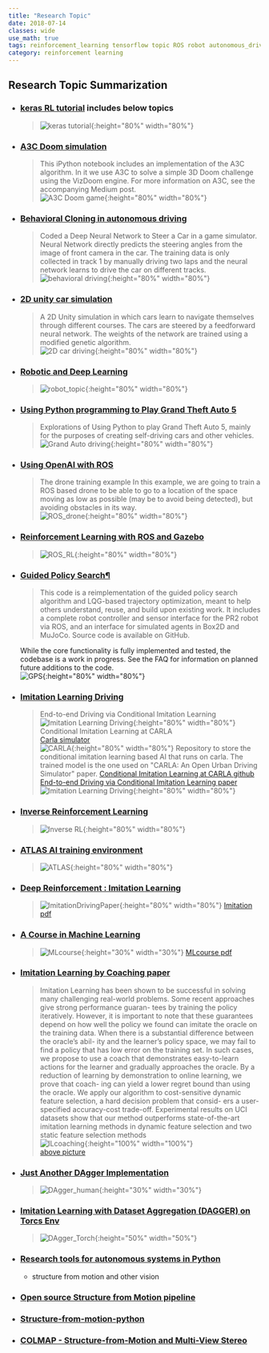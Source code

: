 ```yaml
---
title: "Research Topic"
date: 2018-07-14
classes: wide
use_math: true
tags: reinforcement_learning tensorflow topic ROS robot autonomous_driving
category: reinforcement learning
---
```


## Research Topic Summarization

- ### [keras RL tutorial](https://github.com/keras-rl/keras-rl) includes below topics
  > ![keras tutorial](../../pictures/topic/keras_RL_tutorial.png){:height="80%" width="80%"} 

- ### [A3C Doom simulation](https://github.com/awjuliani/DeepRL-Agents/blob/master/A3C-Doom.ipynb)
  > This iPython notebook includes an implementation of the A3C algorithm. In it we use A3C to solve a simple 3D Doom challenge using the VizDoom engine. For more information on A3C, see the accompanying Medium post.  
  ![A3C Doom game](../../pictures/topic/A3C_doom.png){:height="80%" width="80%"}

- ### [Behavioral Cloning in autonomous driving](https://github.com/JunshengFu/driving-behavioral-cloning)
  > Coded a Deep Neural Network to Steer a Car in a game simulator. Neural Network directly predicts the steering angles from the image of front camera in the car. The training data is only collected in track 1 by manually driving two laps and the neural network learns to drive the car on different tracks.  
  ![behavioral driving](../../pictures/topic/clone_driving.png){:height="80%" width="80%"}

- ### [2D unity car simulation](https://github.com/ArztSamuel/Applying_EANNs)
  > A 2D Unity simulation in which cars learn to navigate themselves through different courses. The cars are steered by a feedforward neural network. The weights of the network are trained using a modified genetic algorithm.  
  ![2D car driving](../../pictures/topic/2d_driving.png){:height="80%" width="80%"}

- ### [Robotic and Deep Learning](https://huangying-zhan.github.io/2016/08/24/robotic-and-deep-learning.html)
  > ![robot_topic](../../pictures/topic/robot_topic.png){:height="80%" width="80%"}

- ### [Using Python programming to Play Grand Theft Auto 5](https://github.com/sentdex/pygta5)
  > Explorations of Using Python to play Grand Theft Auto 5, mainly for the purposes of creating self-driving cars and other vehicles.  
  ![Grand Auto driving](../../pictures/topic/grand_driving.png){:height="80%" width="80%"}    

- ### [Using OpenAI with ROS](http://www.theconstructsim.com/using-openai-ros/)
  > The drone training example
  In this example, we are going to train a ROS based drone to be able to go to a location of the space moving as low as possible (may be to avoid being detected), but avoiding obstacles in its way.  
  ![ROS_drone](../../pictures/topic/ROS_drone.png){:height="80%" width="80%"}

- ### [Reinforcement Learning with ROS and Gazebo](https://github.com/vmayoral/basic_reinforcement_learning/blob/master/tutorial7/README.md)
  > ![ROS_RL](../../pictures/topic/ROS_RL.png){:height="80%" width="80%"}

- ### [Guided Policy Search¶](http://rll.berkeley.edu/gps/)
  > This code is a reimplementation of the guided policy search algorithm and LQG-based trajectory optimization, meant to help others understand, reuse, and build upon existing work. It includes a complete robot controller and sensor interface for the PR2 robot via ROS, and an interface for simulated agents in Box2D and MuJoCo. Source code is available on GitHub.

  While the core functionality is fully implemented and tested, the codebase is a work in progress. See the FAQ for information on planned future additions to the code.  
  ![GPS](../../pictures/topic/Guided_policy_search.png){:height="80%" width="80%"}

- ### [Imitation Learning Driving](https://www.clipzui.com/video/54g326e4b4q5r3e4b4j5q3.html)
  > End-to-end Driving via Conditional Imitation Learning  
  ![Imitation Learning Driving](../../pictures/topic/Imitation_driving.png){:height="80%" width="80%"}  
  Conditional Imitation Learning at CARLA  
  [Carla simulator](https://github.com/carla-simulator/carla)  
  ![CARLA](../../pictures/topic/carla_simulator.png){:height="80%" width="80%"}
  Repository to store the conditional imitation learning based AI that runs on carla. The trained model is the one used on "CARLA: An Open Urban Driving Simulator" paper.
  [Conditional Imitation Learning at CARLA github](https://github.com/carla-simulator/imitation-learning)  
  [End-to-end  Driving  via  Conditional  Imitation  Learning paper](vladlen.info/papers/conditional-imitation.pdf)
  ![Imitation Learning Driving](../../pictures/topic/Imitation_driving_paper.png){:height="80%" width="80%"}

- ### [Inverse Reinforcement Learning](https://jangirrishabh.github.io/2016/07/09/virtual-car-IRL/)
  > ![Inverse RL](../../pictures/topic/InverseRL.png){:height="80%" width="80%"}

- ### [ATLAS AI training environment](https://becominghuman.ai/building-intelligence-by-learning-to-act-4b2ca0351e25)
  > ![ATLAS](../../pictures/topic/ATLAS.png){:height="80%" width="80%"}

- ### [Deep Reinforcement : Imitation Learning](https://medium.com/@parthasen/deep-reinforcement-learning-imitation-learning-5173267b22fa)  
  > ![ImitationDrivingPaper](../../pictures/topic/ImitationDrivingPaper.png){:height="80%" width="80%"}
  [Imitation pdf](http://www.yisongyue.com/courses/cs159/lectures/imitation-learning-3.pdf)
- ### [A Course in Machine Learning](http://ciml.info/)
  > ![MLcourse](../../pictures/topic/MLcourse.png){:height="30%" width="30%"}
  [MLcourse pdf](http://ciml.info/dl/v0_99/ciml-v0_99-all.pdf)

- ### [Imitation Learning by Coaching paper](https://papers.nips.cc/paper/4545-imitation-learning-by-coaching.pdf)
  > Imitation Learning has been shown to be successful in solving many challenging
	real-world problems.  Some recent approaches give strong performance guaran-
	tees by training the policy iteratively.  However, it is important to note that these
	guarantees depend on how well the policy we found can imitate the oracle on the
	training data.   When there is a substantial difference between the oracle’s abil-
	ity and the learner’s policy space, we may fail to find a policy that has low error
	on the training set.  In such cases, we propose to use a coach that demonstrates
	easy-to-learn actions for the learner and gradually approaches the oracle.  By a
	reduction of learning by demonstration to online learning, we prove that coach-
	ing can yield a lower regret bound than using the oracle. We apply our algorithm
	to cost-sensitive dynamic feature selection, a hard decision problem that consid-
	ers a user-specified accuracy-cost trade-off. Experimental results on UCI datasets
	show that our method outperforms state-of-the-art imitation learning methods in
	dynamic feature selection and two static feature selection methods  
    > ![ILcoaching](../../pictures/topic/ILcoaching.png){:height="100%" width="100%"}  
    [above picture](https://www.cs.jhu.edu/~jason/papers/he+al.nips12.poster.pdf)

- ### [Just Another DAgger Implementation](https://github.com/jj-zhu/jadagger)    
  > ![DAgger_human](../../pictures/topic/DAgger_human.png){:height="30%" width="30%"}


- ### [Imitation Learning with Dataset Aggregation (DAGGER) on Torcs Env](https://github.com/zsdonghao/Imitation-Learning-Dagger-Torcs)
  > ![DAgger_Torch](../../pictures/topic/DAgger_Torch.png){:height="50%" width="50%"}

- ### [Research tools for autonomous systems in Python ](https://github.com/spillai/pybot)
  - structure from motion and other vision

- ### [Open source Structure from Motion pipeline ](https://github.com/mapillary/OpenSfM)

- ### [Structure-from-motion-python](https://github.com/aferral/Structure-from-motion-python)

- ### [COLMAP - Structure-from-Motion and Multi-View Stereo](https://github.com/colmap/colmap)



